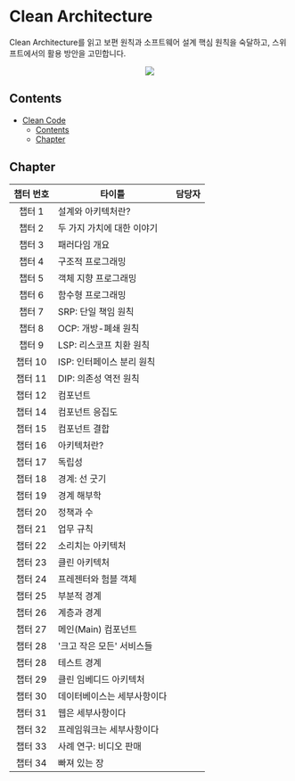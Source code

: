 # Clean Architecture
Clean Architecture를 읽고 보편 원칙과 소프트웨어 설계 핵심 원칙을 숙달하고, 스위프트에서의 활용 방안을 고민합니다.

<p align="center">
  <img src="https://image.aladin.co.kr/product/20232/24/cover500/8966262473_1.jpg" />
</p>

## Contents

- [Clean Code](#clean-code)
  - [Contents](#contents)
  - [Chapter](#chapter)

## Chapter

| 챕터 번호 | <center>타이틀</center>                          |     담당자      |
| :-------: | -------------------------------------------  | :-------------: |
|  챕터 1   | 설계와 아키텍처란?                                 | |
|  챕터 2   | 두 가지 가치에 대한 이야기                           | |
|  챕터 3   | 패러다임 개요                                     | |
|  챕터 4   | 구조적 프로그래밍                                   | |
|  챕터 5   | 객체 지향 프로그래밍                                 | |
|  챕터 6   | 함수형 프로그래밍                                   | |
|  챕터 7   | SRP: 단일 책임 원칙                                | |
|  챕터 8   | OCP: 개방-폐쇄 원칙                                | |
|  챕터 9   | LSP: 리스코프 치환 원칙                             | |
|  챕터 10  | ISP: 인터페이스 분리 원칙                            | |
|  챕터 11  | DIP: 의존성 역전 원칙                               | |
|  챕터 12  | 컴포넌트                                          | |
|  챕터 14  | 컴포넌트 응집도                                     | |
|  챕터 15  | 컴포넌트 결합                                      | |
|  챕터 16  | 아키텍처란?                                       | |
|  챕터 17  | 독립성                                           | |
|  챕터 18  | 경계: 선 굿기                                     | |
|  챕터 19  | 경계 해부학                                      | |
|  챕터 20  | 정책과 수                                        | |
|  챕터 21  | 업무 규칙                                        | |
|  챕터 22  | 소리치는 아키텍처                                   | |
|  챕터 23  | 클린 아키텍처                                     | |
|  챕터 24  | 프레젠터와 험블 객체                                 | |
|  챕터 25  | 부분적 경계                                      | |
|  챕터 26  | 계층과 경계                                      | |
|  챕터 27  | 메인(Main) 컴포넌트                               | |
|  챕터 28  | '크고 작은 모든' 서비스들                           | |
|  챕터 28  | 테스트 경계                                      | |
|  챕터 29  | 클린 임베디드 아키텍처                              | |
|  챕터 30  | 데이터베이스는 세부사항이다                           | |
|  챕터 31  | 웹은 세부사항이다                                  | |
|  챕터 32  | 프레임워크는 세부사항이다                            | |
|  챕터 33  | 사례 연구: 비디오 판매                             | |
|  챕터 34  | 빠져 있는 장                                     | |


